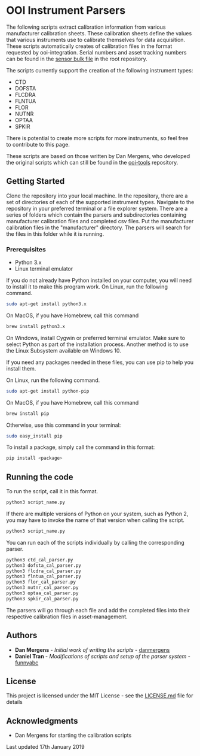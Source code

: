 # OOI Instrument Parsers

 The following scripts extract calibration information from various manufacturer calibration sheets. These calibration sheets define the values that various instruments use to calibrate themselves for data acquisition.
 These scripts automatically creates of calibration files in the format requested by ooi-integration.
 Serial numbers and asset tracking numbers can be found in the [sensor bulk file](
https://github.com/funnyabc/asset-management/blob/master/bulk/sensor_bulk_load-AssetRecord.csv) in the root repository.

The scripts currently support the creation of the following instrument types:

* CTD
* DOFSTA
* FLCDRA
* FLNTUA
* FLOR
* NUTNR
* OPTAA
* SPKIR

There is potential to create more scripts for more instruments, so feel free to contribute to this page.

These scripts are based on those written by Dan Mergens, who developed the original scripts which can still be found in the [ooi-tools](https://github.com/oceanobservatories/ooi-tools/tree/master/instrument/calibration) repository.

## Getting Started

Clone the repository into your local machine. In the repository, there are a set of directories of each of the supported instrument types. Navigate to the repository in your preferred terminal or a file explorer system. There are a series of folders which contain the parsers and subdirectories containing manufacturer calibration files and completed csv files. Put the manufacturer calibration files in the "manufacturer" directory. The parsers will search for the files in this folder while it is running.

### Prerequisites

* Python 3.x
* Linux terminal emulator

If you do not already have Python installed on your computer, you will need to install it to make this program work.
On Linux, run the following command.

```bash
sudo apt-get install python3.x
```

On MacOS, if you have Homebrew, call this command

```bash
brew install python3.x
```

On Windows, install Cygwin or preferred terminal emulator. Make sure to select Python as part of the installation process.
Another method is to use the Linux Subsystem available on Windows 10.

If you need any packages needed in these files, you can use pip to help you install them.

On Linux, run the following command.

```bash
sudo apt-get install python-pip
```

On MacOS, if you have Homebrew, call this command

```bash
brew install pip
```

Otherwise, use this command in your terminal:

```bash
sudo easy_install pip
```

To install a package, simply call the command in this format:

```bash
pip install <package>
```

## Running the code

To run the script, call it in this format.

```bash
python3 script_name.py
```

If there are multiple versions of Python on your system, such as Python 2, you may have to invoke the name of that version when calling the script.

```bash
python3 script_name.py
```

You can run each of the scripts individually by calling the corresponding parser.

``` bash
python3 ctd_cal_parser.py
python3 dofsta_cal_parser.py
python3 flcdra_cal_parser.py
python3 flntua_cal_parser.py
python3 flor_cal_parser.py
python3 nutnr_cal_parser.py
python3 optaa_cal_parser.py
python3 spkir_cal_parser.py
```

The parsers will go through each file and add the completed files into their respective calibration files in asset-management.

<!-- To run all scripts, call the script run_all_parsers.py:

```bash
python run_all_parsers.py
``` -->

## Authors

* **Dan Mergens** - *Initial work of writing the scripts* - [danmergens](https://github.com/danmergens)
* **Daniel Tran** - *Modifications of scripts and setup of the parser system* - [funnyabc](https://github.com/funnyabc)

## License

This project is licensed under the MIT License - see the [LICENSE.md](LICENSE.md) file for details

## Acknowledgments

* Dan Mergens for starting the calibration scripts

Last updated 17th January 2019

